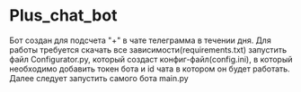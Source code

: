 # Plus_chat_bot

  Бот создан для подсчета "+" в чате телеграмма в течении дня.
Для работы требуется скачать все зависимости(requirements.txt) запустить файл Configurator.py, который создаст конфиг-файл(config.ini),
в который необходимо добавить токен бота и id чата в котором он будет работать.
Далее следует запустить самого бота main.py
